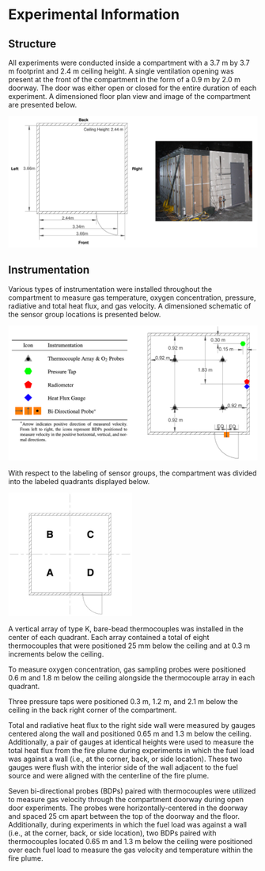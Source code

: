 # Experimental Information

## Structure

All experiments were conducted inside a compartment with a 3.7 m by 3.7 m footprint and 2.4 m ceiling height. A single ventilation opening was present at the front of the compartment in the form of a 0.9 m by 2.0 m doorway. The door was either open or closed for the entire duration of each experiment. A dimensioned floor plan view and image of the compartment are presented below.

<img src="_images_for_README/compartment_floor_plan+image.png" alt="compartment_floor_plan+image" width="750"/>

## Instrumentation

Various types of instrumentation were installed throughout the compartment to measure gas temperature, oxygen concentration, pressure, radiative and total heat flux, and gas velocity. A dimensioned schematic of the sensor group locations is presented below.

<img src="_images_for_README/instrumentation.png" alt="instrumentation" width="750"/>

With respect to the labeling of sensor groups, the compartment was divided into the labeled quadrants displayed below.

<img src="_images_for_README/quadrants.jpg" alt="quadrants" width="250"/>

A vertical array of type K, bare-bead thermocouples was installed in the center of each quadrant. Each array contained a total of eight thermocouples that were positioned 25 mm below the ceiling and at 0.3 m increments below the ceiling.

To measure oxygen concentration, gas sampling probes were positioned 0.6 m and 1.8 m below the ceiling alongside the thermocouple array in each quadrant.

Three pressure taps were positioned 0.3 m, 1.2 m, and 2.1 m below the ceiling in the back right corner of the compartment.

Total and radiative heat flux to the right side wall were measured by gauges centered along the wall and positioned 0.65 m and 1.3 m below the ceiling. Additionally, a pair of gauges at identical heights were used to measure the total heat flux from the fire plume during experiments in which the fuel load was against a wall (i.e., at the corner, back, or side location). These two gauges were flush with the interior side of the wall adjacent to the fuel source and were aligned with the centerline of the fire plume.

Seven bi-directional probes (BDPs) paired with thermocouples were utilized to measure gas velocity through the compartment doorway during open door experiments. The probes were horizontally-centered in the doorway and spaced 25 cm apart between the top of the doorway and the floor. Additionally, during experiments in which the fuel load was against a wall (i.e., at the corner, back, or side location), two BDPs paired with thermocouples located 0.65 m and 1.3 m below the ceiling were positioned over each fuel load to measure the gas velocity and temperature within the fire plume.

